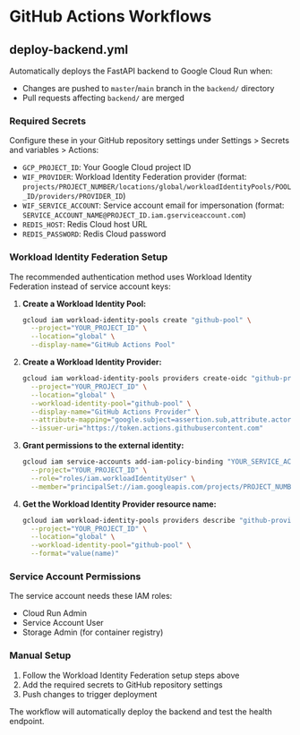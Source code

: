 # GitHub Actions Workflows

## deploy-backend.yml

Automatically deploys the FastAPI backend to Google Cloud Run when:
- Changes are pushed to `master`/`main` branch in the `backend/` directory
- Pull requests affecting `backend/` are merged

### Required Secrets

Configure these in your GitHub repository settings under Settings > Secrets and variables > Actions:

- `GCP_PROJECT_ID`: Your Google Cloud project ID
- `WIF_PROVIDER`: Workload Identity Federation provider (format: `projects/PROJECT_NUMBER/locations/global/workloadIdentityPools/POOL_ID/providers/PROVIDER_ID`)
- `WIF_SERVICE_ACCOUNT`: Service account email for impersonation (format: `SERVICE_ACCOUNT_NAME@PROJECT_ID.iam.gserviceaccount.com`)
- `REDIS_HOST`: Redis Cloud host URL
- `REDIS_PASSWORD`: Redis Cloud password

### Workload Identity Federation Setup

The recommended authentication method uses Workload Identity Federation instead of service account keys:

1. **Create a Workload Identity Pool:**
   ```bash
   gcloud iam workload-identity-pools create "github-pool" \
     --project="YOUR_PROJECT_ID" \
     --location="global" \
     --display-name="GitHub Actions Pool"
   ```

2. **Create a Workload Identity Provider:**
   ```bash
   gcloud iam workload-identity-pools providers create-oidc "github-provider" \
     --project="YOUR_PROJECT_ID" \
     --location="global" \
     --workload-identity-pool="github-pool" \
     --display-name="GitHub Actions Provider" \
     --attribute-mapping="google.subject=assertion.sub,attribute.actor=assertion.actor,attribute.repository=assertion.repository" \
     --issuer-uri="https://token.actions.githubusercontent.com"
   ```

3. **Grant permissions to the external identity:**
   ```bash
   gcloud iam service-accounts add-iam-policy-binding "YOUR_SERVICE_ACCOUNT@YOUR_PROJECT_ID.iam.gserviceaccount.com" \
     --project="YOUR_PROJECT_ID" \
     --role="roles/iam.workloadIdentityUser" \
     --member="principalSet://iam.googleapis.com/projects/PROJECT_NUMBER/locations/global/workloadIdentityPools/github-pool/attribute.repository/MatthewEngman/documind"
   ```

4. **Get the Workload Identity Provider resource name:**
   ```bash
   gcloud iam workload-identity-pools providers describe "github-provider" \
     --project="YOUR_PROJECT_ID" \
     --location="global" \
     --workload-identity-pool="github-pool" \
     --format="value(name)"
   ```

### Service Account Permissions

The service account needs these IAM roles:
- Cloud Run Admin
- Service Account User
- Storage Admin (for container registry)

### Manual Setup

1. Follow the Workload Identity Federation setup steps above
2. Add the required secrets to GitHub repository settings
3. Push changes to trigger deployment

The workflow will automatically deploy the backend and test the health endpoint.

